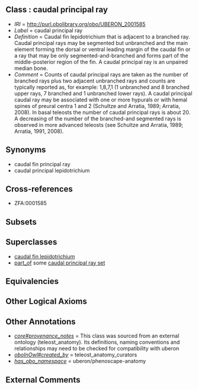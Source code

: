 
## Class : caudal principal ray

 * *IRI* = http://purl.obolibrary.org/obo/UBERON_2001585
 * *Label* = caudal principal ray
 * *Definition* = Caudal fin lepidotrichium that is adjacent to a branched ray. Caudal principal rays may be segmented but unbranched and the main element forming the dorsal or ventral leading margin of the caudal fin or a ray that may be only segmented-and-branched and forms part of the middle-posterior region of the fin. A caudal principal ray is an unpaired median bone.
 * *Comment* = Counts of caudal principal rays are taken as the number of branched rays plus two adjacent unbranched rays and counts are typically reported as, for example: 1,8,7,1 (1 unbranched and 8 branched upper rays, 7 branched and 1 unbranched lower rays). A caudal principal caudal ray may be associated with one or more hypurals or with hemal spines of preural centra 1 and 2 (Schultze and Arratia, 1989; Arratia, 2008). In basal teleosts the number of caudal principal rays is about 20. A decreasing of the number of the branched-and segmented rays is observed in more advanced teleosts (see Schultze and Arratia, 1989; Arratia, 1991, 2008).

## Synonyms

 * caudal fin principal ray
 * caudal principal lepidotrichium

## Cross-references

 * ZFA:0001585

## Subsets


## Superclasses

 * [caudal fin lepidotrichium](../../UBERON/74/UBERON_4000174.md)
 * [part_of](../../BFO/50/BFO_0000050.md) some [caudal principal ray set](../../UBERON/64/UBERON_2002164.md)

## Equivalencies


## Other Logical Axioms


## Other Annotations

 * *[core#provenance_notes](../../core#provenance/es/core#provenance_notes.md)* = This class was sourced from an external ontology (teleost_anatomy). Its definitions, naming conventions and relationships may need to be checked for compatibility with uberon
 * *[oboInOwl#created_by](../../oboInOwl#created/by/oboInOwl#created_by.md)* = teleost_anatomy_curators
 * *[has_obo_namespace](../../ce/oboInOwl#hasOBONamespace.md)* = uberon/phenoscape-anatomy

## External Comments

